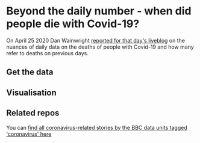 # Beyond the daily number - when did people die with Covid-19?

On April 25 2020 Dan Wainwright [reported for that day's liveblog](https://www.bbc.co.uk/news/live/uk-england-52386939?pinned_post_locator=urn:asset:40def073-b117-47b9-bf62-e858462afbc7) on the nuances of daily data on the deaths of people with Covid-19 and how many refer to deaths on previous days. 

## Get the data

## Visualisation


## Related repos

You can [find all coronavirus-related stories by the BBC data units tagged 'coronavirus' here](https://github.com/search?q=topic%3Acoronavirus+org%3ABBC-Data-Unit&type=Repositories)


